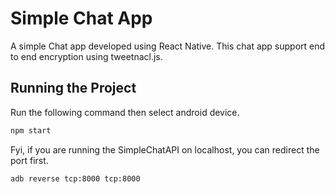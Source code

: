 # Simple Chat App

A simple Chat app developed using React Native. This chat app support end to end encryption using tweetnacl.js.

## Running the Project

Run the following command then select android device.
```bash
npm start
```

Fyi, if you are running the SimpleChatAPI on localhost, you can redirect the port first.
```bash
adb reverse tcp:8000 tcp:8000  
```